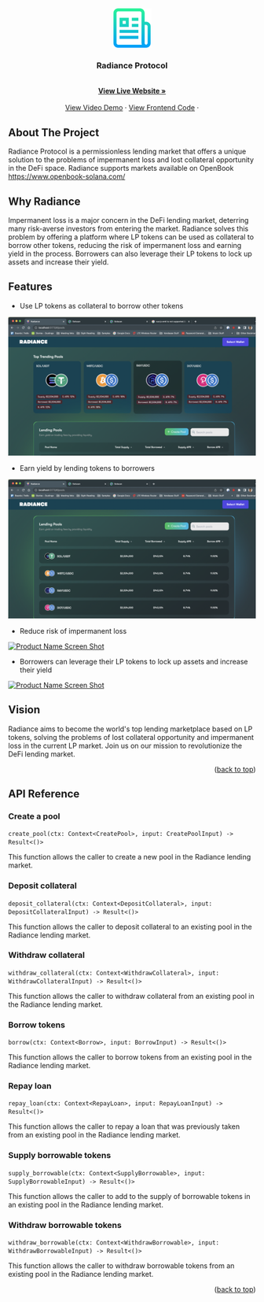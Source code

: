 <!-- Improved compatibility of back to top link: See: https://github.com/othneildrew/Best-README-Template/pull/73 -->
<a name="readme-top"></a>
<!--
*** Thanks for checking out the Best-README-Template. If you have a suggestion
*** that would make this better, please fork the repo and create a pull request
*** or simply open an issue with the tag "enhancement".
*** Don't forget to give the project a star!
*** Thanks again! Now go create something AMAZING! :D
-->




<!-- PROJECT LOGO -->
<br />
<div align="center">
  <a href="https://github.com/othneildrew/Best-README-Template">
    <img src="images/logo.png" alt="Logo" width="80" height="80">
  </a>

  <h3 align="center">Radiance Protocol</h3>

  <p align="center">
    <br />
    <a href="https://radaince-protocol.web.app/#/pools"><strong>View Live Website »</strong></a>
    <br />
    <br />
    <a href="https://youtu.be/-IDu9lG-wZM">View Video Demo</a>
    ·
    <a href="https://github.com/avour/radiance-frontend">View Frontend Code</a>
    ·
  </p>
</div>




<!-- ABOUT THE PROJECT -->
## About The Project

Radiance Protocol is a permissionless lending market that offers a unique solution to the problems of impermanent loss and lost collateral opportunity in the DeFi space. Radiance supports markets available on OpenBook https://www.openbook-solana.com/

## Why Radiance 

Impermanent loss is a major concern in the DeFi lending market, deterring many risk-averse investors from entering the market. Radiance solves this problem by offering a platform where LP tokens can be used as collateral to borrow other tokens, reducing the risk of impermanent loss and earning yield in the process. Borrowers can also leverage their LP tokens to lock up assets and increase their yield.

## Features 

- Use LP tokens as collateral to borrow other tokens 

[![Product Name Screen Shot][screenshot1]](https://example.com)


- Earn yield by lending tokens to borrowers 

[![Product Name Screen Shot][screenshot3]](https://example.com)


- Reduce risk of impermanent loss 

[![Product Name Screen Shot][screenshot4]](https://example.com)


- Borrowers can leverage their LP tokens to lock up assets and increase their yield 

[![Product Name Screen Shot][screenshot5]](https://example.com)

## Vision 

Radiance aims to become the world's top lending marketplace based on LP tokens, solving the problems of lost collateral opportunity and impermanent loss in the current LP market. Join us on our mission to revolutionize the DeFi lending market.



<p align="right">(<a href="#readme-top">back to top</a>)</p>

## API Reference

### Create a pool
`create_pool(ctx: Context<CreatePool>, input: CreatePoolInput) -> Result<()>`

This function allows the caller to create a new pool in the Radiance lending market.

### Deposit collateral
`deposit_collateral(ctx: Context<DepositCollateral>, input: DepositCollateralInput) -> Result<()>`

This function allows the caller to deposit collateral to an existing pool in the Radiance lending market.

### Withdraw collateral
`withdraw_collateral(ctx: Context<WithdrawCollateral>, input: WithdrawCollateralInput) -> Result<()>`

This function allows the caller to withdraw collateral from an existing pool in the Radiance lending market.

### Borrow tokens
`borrow(ctx: Context<Borrow>, input: BorrowInput) -> Result<()>`

This function allows the caller to borrow tokens from an existing pool in the Radiance lending market.

### Repay loan
`repay_loan(ctx: Context<RepayLoan>, input: RepayLoanInput) -> Result<()>`

This function allows the caller to repay a loan that was previously taken from an existing pool in the Radiance lending market.

### Supply borrowable tokens
`supply_borrowable(ctx: Context<SupplyBorrowable>, input: SupplyBorrowableInput) -> Result<()>`

This function allows the caller to add to the supply of borrowable tokens in an existing pool in the Radiance lending market.

### Withdraw borrowable tokens
`withdraw_borrowable(ctx: Context<WithdrawBorrowable>, input: WithdrawBorrowableInput) -> Result<()>`

This function allows the caller to withdraw borrowable tokens from an existing pool in the Radiance lending market.


<p align="right">(<a href="#readme-top">back to top</a>)</p>


<!-- MARKDOWN LINKS & IMAGES -->
<!-- https://www.markdownguide.org/basic-syntax/#reference-style-links -->
[contributors-shield]: https://img.shields.io/github/contributors/othneildrew/Best-README-Template.svg?style=for-the-badge
[contributors-url]: https://github.com/othneildrew/Best-README-Template/graphs/contributors
[forks-shield]: https://img.shields.io/github/forks/othneildrew/Best-README-Template.svg?style=for-the-badge
[forks-url]: https://github.com/othneildrew/Best-README-Template/network/members
[stars-shield]: https://img.shields.io/github/stars/othneildrew/Best-README-Template.svg?style=for-the-badge
[stars-url]: https://github.com/othneildrew/Best-README-Template/stargazers
[issues-shield]: https://img.shields.io/github/issues/othneildrew/Best-README-Template.svg?style=for-the-badge
[issues-url]: https://github.com/othneildrew/Best-README-Template/issues
[license-shield]: https://img.shields.io/github/license/othneildrew/Best-README-Template.svg?style=for-the-badge
[license-url]: https://github.com/othneildrew/Best-README-Template/blob/master/LICENSE.txt
[linkedin-shield]: https://img.shields.io/badge/-LinkedIn-black.svg?style=for-the-badge&logo=linkedin&colorB=555
[linkedin-url]: https://linkedin.com/in/othneildrew
[product-screenshot]: images/screenshot.png
[screenshot1]: images/screenshot1.png
[screenshot2]: images/screenshot2.png
[screenshot3]: images/screenshot3.png
[screenshot4]: images/screenshot4.png
[screenshot5]: images/screenshot5.png
[screenshot6]: images/screenshot6.png
[Next.js]: https://img.shields.io/badge/next.js-000000?style=for-the-badge&logo=nextdotjs&logoColor=white
[Next-url]: https://nextjs.org/
[React.js]: https://img.shields.io/badge/React-20232A?style=for-the-badge&logo=react&logoColor=61DAFB
[React-url]: https://reactjs.org/
[Vue.js]: https://img.shields.io/badge/Vue.js-35495E?style=for-the-badge&logo=vuedotjs&logoColor=4FC08D
[Vue-url]: https://vuejs.org/
[Angular.io]: https://img.shields.io/badge/Angular-DD0031?style=for-the-badge&logo=angular&logoColor=white
[Angular-url]: https://angular.io/
[Svelte.dev]: https://img.shields.io/badge/Svelte-4A4A55?style=for-the-badge&logo=svelte&logoColor=FF3E00
[Svelte-url]: https://svelte.dev/
[Laravel.com]: https://img.shields.io/badge/Laravel-FF2D20?style=for-the-badge&logo=laravel&logoColor=white
[Laravel-url]: https://laravel.com
[Bootstrap.com]: https://img.shields.io/badge/Bootstrap-563D7C?style=for-the-badge&logo=bootstrap&logoColor=white
[Bootstrap-url]: https://getbootstrap.com
[JQuery.com]: https://img.shields.io/badge/jQuery-0769AD?style=for-the-badge&logo=jquery&logoColor=white
[JQuery-url]: https://jquery.com 
